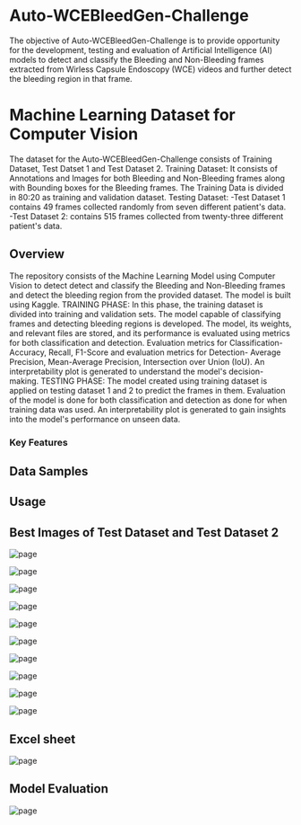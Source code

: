 # Auto-WCEBleedGen-Challenge
The objective of Auto-WCEBleedGen-Challenge is to provide opportunity for the development, testing and evaluation of Artificial Intelligence (AI) models to detect and classify the Bleeding and Non-Bleeding frames extracted from Wirless Capsule Endoscopy (WCE) videos and further detect the bleeding region in that frame.

# Machine Learning Dataset for Computer Vision
The dataset for the Auto-WCEBleedGen-Challenge consists of Training Dataset, Test Datset 1 and Test Dataset 2.
Training Dataset: It consists of Annotations and Images for both Bleeding and Non-Bleeding frames along with Bounding boxes for the Bleeding frames. The Training Data is divided in 80:20 as training and validation dataset.
Testing Dataset: -Test Dataset 1 contains 49 frames collected randomly from seven different patient's data.
                 -Test Dataset 2: contains 515 frames collected from twenty-three different patient's data. 
                 
## Overview
The repository consists of the Machine Learning Model using Computer Vision to detect detect and classify the Bleeding and Non-Bleeding frames and detect the bleeding region from the provided dataset. The model is built using Kaggle. 
TRAINING PHASE: In this phase, the training dataset is divided into training and validation sets. The model capable of classifying frames and detecting bleeding regions is developed. The model, its weights, and relevant files are stored, and its performance is evaluated using metrics for both classification and detection. Evaluation metrics for Classification- Accuracy, Recall, F1-Score and evaluation metrics for Detection- Average Precision, Mean-Average Precision, Intersection over Union (IoU). An interpretability plot is generated to understand the model's decision-making.
TESTING PHASE: The model created using training dataset is applied on testing dataset 1 and 2 to predict the frames in them. Evaluation of the model is done for both classification and detection as done for when training data was used. An interpretability plot is generated to gain insights into the model's performance on unseen data. 

### Key Features

 

## Data Samples



## Usage



## Best Images of Test Dataset and Test Dataset 2

![page](https://github.com/jainriya9/WCEBleedGen-Challenge/blob/cdd2b511710bdb31a26344401918343677a88493/BestImages/best1.png)

![page](https://github.com/jainriya9/WCEBleedGen-Challenge/blob/4f7b27dde47fea2857a3d48ecce38ce6d8ffab2b/BestImages/best2.png)

![page](https://github.com/jainriya9/WCEBleedGen-Challenge/blob/50f381eb0d5a1a384be78ae8f05fbd13217955ad/BestImages/best3.png)

![page](https://github.com/jainriya9/WCEBleedGen-Challenge/blob/a6c5bb69d162307edc3d5c4d7bc3174fe8b4a54a/BestImages/best4.png)

![page](https://github.com/jainriya9/WCEBleedGen-Challenge/blob/8ebb9084c03f8edf925473cf3871cdcd41e414a2/BestImages/best5.png)

![page]()

![page]()

![page]()

![page]()

![page]()














## Excel sheet

![page](https://github.com/jainriya9/WCEBleedGen-Challenge/blob/35a8dc144b49e435ccba2ba8e045af2a8a3696dc/excelimg.png)



## Model Evaluation

![page](https://github.com/jainriya9/WCEBleedGen-Challenge/blob/e3960ed9672b089682ebfdd390510a6e07e1323d/Evaluation_Metrices.png)





